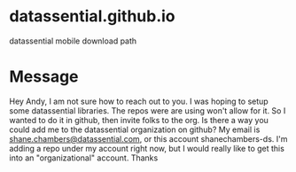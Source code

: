 # datassential.github.io
datassential mobile download path


# Message
Hey Andy, I am not sure how to reach out to you. I was hoping to setup some datassential libraries. The repos were are using won't allow for it. So I wanted to do it in github, 
then invite folks to the org. Is there a way you could add me to the datassential organization on github? My email is shane.chambers@datassential.com, or this account 
shanechambers-ds. I'm adding a repo under my account right now, but I would really like to get this into an "organizational" account. Thanks
